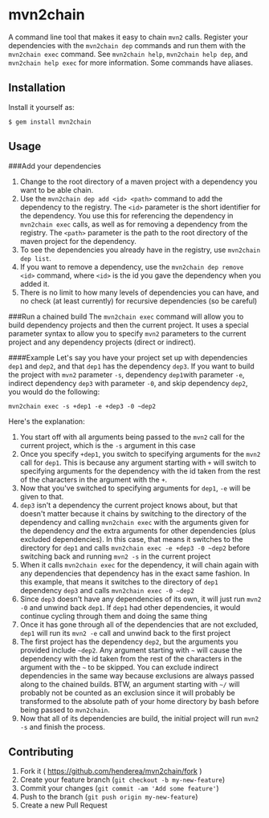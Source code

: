 # mvn2chain

A command line tool that makes it easy to chain `mvn2` calls.  Register your dependencies with the `mvn2chain dep` commands and run them with the `mvn2chain exec` command.  See `mvn2chain help`, `mvn2chain help dep`, and `mvn2chain help exec` for more information.  Some commands have aliases.

## Installation

Install it yourself as:

    $ gem install mvn2chain

## Usage

###Add your dependencies
1. Change to the root directory of a maven project with a dependency you want to be able chain.
2. Use the `mvn2chain dep add <id> <path>` command to add the dependency to the registry.  The `<id>` parameter is the short identifier for the dependency.  You use this for referencing the dependency in `mvn2chain exec` calls, as well as for removing a dependency from the registry.  The `<path>` parameter is the path to the root directory of the maven project for the dependency.
3. To see the dependencies you already have in the registry, use `mvn2chain dep list`.
4. If you want to remove a dependency, use the `mvn2chain dep remove <id>` command, where `<id>` is the id you gave the dependency when you added it.
5. There is no limit to how many levels of dependencies you can have, and no check (at least currently) for recursive dependencies (so be careful)

###Run a chained build
The `mvn2chain exec` command will allow you to build dependency projects and then the current project.  It uses a special parameter syntax to allow you to specify `mvn2` parameters to the current project and any dependency projects (direct or indirect).

####Example
Let's say you have your project set up with dependencies `dep1` and `dep2`, and that `dep1` has the dependency `dep3`.  If you want to build the project with `mvn2` parameter `-s`, dependency `dep1`with parameter `-e`, indirect dependency `dep3` with parameter `-0`, and skip dependency `dep2`, you would do the following:

	mvn2chain exec -s +dep1 -e +dep3 -0 ~dep2
Here's the explanation:

1. You start off with all arguments being passed to the `mvn2` call for the current project, which is the `-s` argument in this case
2. Once you specify `+dep1`, you switch to specifying arguments for the `mvn2` call for `dep1`.  This is because any argument starting with `+` will switch to specifying arguments for the dependency with the id taken from the rest of the characters in the argument with the `+`.
3. Now that you've switched to specifying arguments for `dep1`, `-e` will be given to that.
4. `dep3` isn't a dependency the current project knows about, but that doesn't matter because it chains by switching to the directory of the dependency and calling `mvn2chain exec` with the arguments given for the dependency *and* the extra arguments for other dependencies (plus excluded dependencies).  In this case, that means it switches to the directory for `dep1` and calls `mvn2chain exec -e +dep3 -0 ~dep2` before switching back and running `mvn2 -s` in the current project
5. When it calls `mvn2chain exec` for the dependency, it will chain again with any dependencies that dependency has in the exact same fashion.  In this example, that means it switches to the directory of `dep1` dependency `dep3` and calls `mvn2chain exec -0 ~dep2`
6. Since `dep3` doesn't have any dependencies of its own, it will just run `mvn2 -0` and unwind back `dep1`.  If `dep1` had other dependencies, it would continue cycling through them and doing the same thing
7. Once it has gone through all of the dependencies that are not excluded, `dep1` will run its `mvn2 -e` call and unwind back to the first project
8. The first project has the dependency `dep2`, but the arguments you provided include `~dep2`.  Any argument starting with `~` will cause the dependency with the id taken from the rest of the characters in the argument with the `~` to be skipped.  You can exclude indirect dependencies in the same way because exclusions are always passed along to the chained builds.  BTW, an argument starting with `~/` will probably not be counted as an exclusion since it will probably be transformed to the absolute path of your home directory by bash before being passed to `mvn2chain`.
9. Now that all of its dependencies are build, the initial project will run `mvn2 -s` and finish the process.

## Contributing

1. Fork it ( https://github.com/henderea/mvn2chain/fork )
2. Create your feature branch (`git checkout -b my-new-feature`)
3. Commit your changes (`git commit -am 'Add some feature'`)
4. Push to the branch (`git push origin my-new-feature`)
5. Create a new Pull Request
